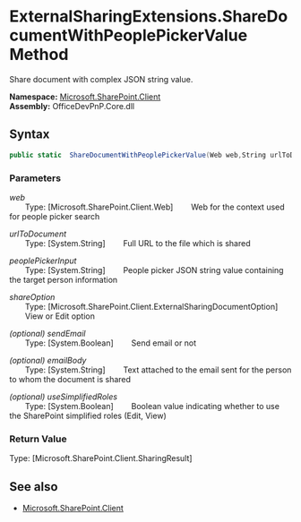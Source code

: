 # ExternalSharingExtensions.ShareDocumentWithPeoplePickerValue Method  
Share document with complex JSON string value.  

**Namespace:** [Microsoft.SharePoint.Client](Microsoft.SharePoint.Client.md)  
**Assembly:** OfficeDevPnP.Core.dll  
## Syntax
```C#
public static  ShareDocumentWithPeoplePickerValue(Web web,String urlToDocument,String peoplePickerInput,ExternalSharingDocumentOption shareOption,Boolean sendEmail,String emailBody,Boolean useSimplifiedRoles)
```
### Parameters
*web*  
&emsp;&emsp;Type: [Microsoft.SharePoint.Client.Web] 
&emsp;&emsp;Web for the context used for people picker search  
  
*urlToDocument*  
&emsp;&emsp;Type: [System.String] 
&emsp;&emsp;Full URL to the file which is shared  
  
*peoplePickerInput*  
&emsp;&emsp;Type: [System.String] 
&emsp;&emsp;People picker JSON string value containing the target person information  
  
*shareOption*  
&emsp;&emsp;Type: [Microsoft.SharePoint.Client.ExternalSharingDocumentOption] 
&emsp;&emsp;View or Edit option  
  
*(optional) sendEmail*  
&emsp;&emsp;Type: [System.Boolean] 
&emsp;&emsp;Send email or not  
  
*(optional) emailBody*  
&emsp;&emsp;Type: [System.String] 
&emsp;&emsp;Text attached to the email sent for the person to whom the document is shared  
  
*(optional) useSimplifiedRoles*  
&emsp;&emsp;Type: [System.Boolean] 
&emsp;&emsp;Boolean value indicating whether to use the SharePoint simplified roles (Edit, View)  
  
### Return Value
Type: [Microsoft.SharePoint.Client.SharingResult]  

## See also
- [Microsoft.SharePoint.Client](Microsoft.SharePoint.Client.md)
